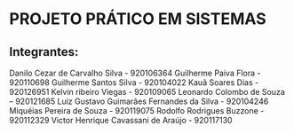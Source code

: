 # PROJETO PRÁTICO EM SISTEMAS

## Integrantes: 

Danilo Cezar de Carvalho Silva - 920106364
Guilherme Paiva Flora - 920110698
Guilherme Santos Silva - 920104022
Kauã Soares Dias - 920126951
Kelvin ribeiro Viegas - 920109065
Leonardo Colombo de Souza – 920121685
Luiz Gustavo Guimarães Fernandes da Silva - 920104246
Miquéias Pereira de Souza - 920119075
Rodolfo Rodrigues Buzzone - 920112329
Victor Henrique Cavassani de Araújo - 920117130
